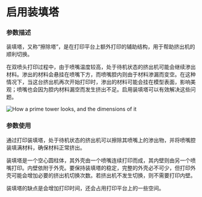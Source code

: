 启用装填塔
====
### **参数描述**
装填塔，又称“擦除塔”，是在打印平台上额外打印的辅助结构，用于帮助挤出机的顺利切换。

在双喷头打印过程中，由于喷嘴温度较高，处于待机状态的挤出机可能会继续渗出材料。渗出的材料会悬挂在喷嘴下方，而喷嘴腔内则由于材料渗漏而变空。在这种情况下，当这台挤出机再次开始打印时，渗出的材料可能会挂在模型表面，影响美观；喷嘴也会因为腔内材料漏空而发生挤出不足。启用装填塔可以有效解决这些问题。

![How a prime tower looks, and the dimensions of it](../images/prime_tower.svg)

### **参数使用**
通过打印装填塔，处于待机状态的挤出机可以擦除其喷嘴上的渗出物，并将喷嘴腔装填满材料，确保材料正常挤出。

装填塔是一个空心圆柱体，其外壳由一个喷嘴连续打印而成，其内壁则由另一个喷嘴打印。内壁依附于外壳。要保持装填塔的稳定，完整的外壳必不可少，但打印外壳可能会增加必要的挤出机切换次数。若挤出机不发生切换，则不需要打印内壁。

装填塔的缺点是会增加打印时间，还会占用打印平台上的一些空间。